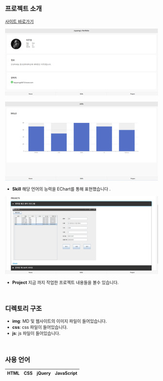 ## 프로젝트 소개

[사이트 바로가기](https://leeyeong4067.github.io/Mportfolio/)<br>

<p align="justify">
  <img src = "./img/md/md1.png"><br>
  <br>
  <img src = "./img/md/md2.png">

  + **Skill** 해당 언어의 능력을 EChart를 통해 표현했습니다 .<br>

  <img src = "./img/md/md3.png">

  + **Project** 지금 까지 작업한 프로젝트 내용들을 볼수 있습니다.<br>
</p>

<br>

## 디렉토리 구조

<p align="justify">

  + **img**: MD 및 웹사이트의 이미지 파일이 들어있습니다.
  + **css**: css 파일이 들어있습니다.
  + **js**: js 파일이 들어있습니다.
</p>


<br>

## 사용 언어

|   HTML  |   CSS   |   jQuery   |  JavaScript  |
| :-----: | :-----: |  :------:  | :----------: |
